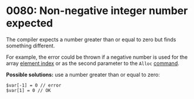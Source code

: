 # 0080: Non-negative integer number expected

The compiler expects a number greater than or equal to zero but finds something different.&#x20;

For example, the error could be thrown if a negative number is used for the array [element index](../../language/data-types/arrays.md#accessing-array-elements-after-declaration) or as the second parameter to the `Alloc` [command](../../language/instructions/built-in-commands.md#alloc).

**Possible solutions:** use a number greater than or equal to zero:

```
$var[-1] = 0 // error
$var[1] = 0 // OK
```
